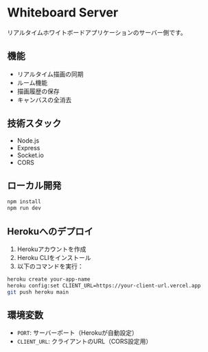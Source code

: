 # Whiteboard Server

リアルタイムホワイトボードアプリケーションのサーバー側です。

## 機能

- リアルタイム描画の同期
- ルーム機能
- 描画履歴の保存
- キャンバスの全消去

## 技術スタック

- Node.js
- Express
- Socket.io
- CORS

## ローカル開発

```bash
npm install
npm run dev
```

## Herokuへのデプロイ

1. Herokuアカウントを作成
2. Heroku CLIをインストール
3. 以下のコマンドを実行：

```bash
heroku create your-app-name
heroku config:set CLIENT_URL=https://your-client-url.vercel.app
git push heroku main
```

## 環境変数

- `PORT`: サーバーポート（Herokuが自動設定）
- `CLIENT_URL`: クライアントのURL（CORS設定用）